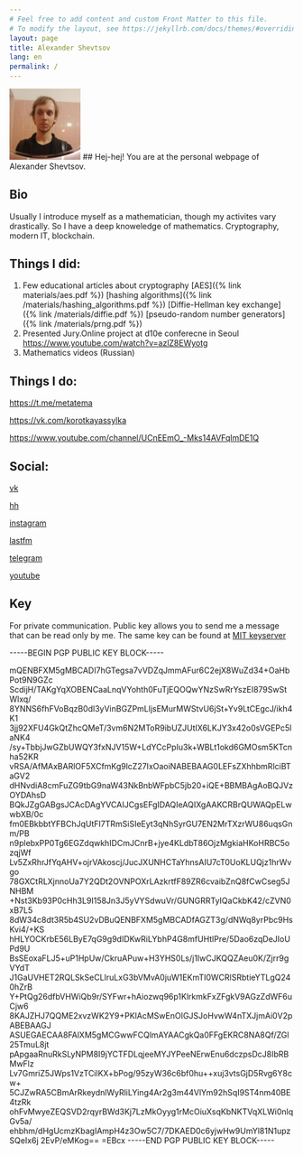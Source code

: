 ```yaml
---
# Feel free to add content and custom Front Matter to this file.
# To modify the layout, see https://jekyllrb.com/docs/themes/#overriding-theme-defaults
layout: page
title: Alexander Shevtsov
lang: en
permalink: /
---
```

<img src="/assets/images/im.jpg" width="25%" height="25%">
## Hej-hej!
You are at the personal webpage of Alexander Shevtsov.

## Bio

Usually I introduce myself as a mathematician, though my activites vary drastically.
So I have a deep knoweledge of mathematics. Cryptography, modern IT, blockchain.

## Things I did:
1. Few educational articles about cryptography
[AES]({% link materials/aes.pdf %})
[hashing algorithms]({% link /materials/hashing_algorithms.pdf %})
[Diffie-Hellman key exchange]({% link /materials/diffie.pdf %})
[pseudo-random number generators]({% link /materials/prng.pdf %})
2. Presented Jury.Online project at d10e conferecne in Seoul <https://www.youtube.com/watch?v=azlZ8EWyotg>
3. Mathematics videos (Russian)

## Things I do:

<https://t.me/metatema>

<https://vk.com/korotkayassylka>

<https://www.youtube.com/channel/UCnEEmO_-Mks14AVFqlmDE1Q>


## Social:

[vk](https://vk.com/id9115173)

[hh](https://hh.ru/applicant/resumes/view?resume=a6daa2bcff068b92680039ed1f45695a736637)

[instagram](https://instagram.com/randomlogin76/)

[lastfm](https://last.fm/user/shewtsov)

[telegram](https://t.me/randomlogin)

[youtube](https://www.youtube.com/channel/UCnEEmO_-Mks14AVFqlmDE1Q)


## Key 
For private communication. Public key allows you to send me a message that can be read only by me.
The same key can be found at [MIT keyserver](https://pgp.mit.edu/)

-----BEGIN PGP PUBLIC KEY BLOCK-----

mQENBFXM5gMBCADI7hGTegsa7vVDZqJmmAFur6C2ejX8WuZd34+OaHbPot9N9GZc
ScdijH/TAKgYqXOBENCaaLnqVYohth0FuTjEQOQwYNzSwRrYszEI879SwStWlxq/
8YNNS6fhFVoBqzB0dl3yVinBGZPmLljsEMurMWStvU6jSt+Yv9LtCEgcJ/ikh4K1
3jj92XFU4GkQtZhcQMeT/3vm6N2MToR9ibUZJUtIX6LKJY3x42o0sVGEPc5laNK4
/sy+TbbjJwGZbUWQY3fxNJV15W+LdYCcPpIu3k+WBLt1okd6GMOsm5KTcnha52KR
vRSA/AfMAxBARlOF5XCfmKg9lcZ27IxOaoiNABEBAAG0LEFsZXhhbmRlciBTaGV2
dHNvdiA8cmFuZG9tbG9naW43NkBnbWFpbC5jb20+iQE+BBMBAgAoBQJVzOYDAhsD
BQkJZgGABgsJCAcDAgYVCAIJCgsEFgIDAQIeAQIXgAAKCRBrQUWAQpELwwbXB/0c
fm0EBkbbtYFBChJqUtFI7TRmSiSIeEyt3qNhSyrGU7EN2MrTXzrWU86uqsGnm/PB
n9plebxPP0Tg6EGZdqwkhIDCmJCnrB+jye4KLdbT86OjzMgkiaHKoHRBC5ozqjWf
Lv5ZxRhrJfYqAHV+ojrVAkoscj/JucJXUNHCTaYhnsAIU7cT0UoKLUQjz1hrWvgo
78GXCtRLXjnnoUa7Y2QDt2OVNPOXrLAzkrtfF89ZR6cvaibZnQ8fCwCseg5JNHBM
+Nst3Kb93P0cHh3L9I158Jn3J5yVYSdwuVr/GUNGRRTyIQaCkbK42/cZVN0xB7L5
8dW34c8dt3R5b4SU2vDBuQENBFXM5gMBCADfAGZT3g/dNWq8yrPbc9HsKvi4/+KS
hHLYOCKrbE56LByE7qG9g9dIDKwRiLYbhP4G8mfUHtlPre/5Dao6zqDeJIoUPd9U
BsSEoxaFLJ5+uP1HpUw/CkruAPuw+H3YHS0Ls/j1IwCJKQQZAeu0K/Zjrr9gVYdT
J1GaUVHET2RQLSkSeCLIruLxG3bVMvA0juW1EKmTI0WCRlSRbtieYTLgQ240hZrB
Y+PtQg26dfbVHWiQb9r/SYFwr+hAiozwq96p1KlrkmkFxZFgkV9AGzZdWF6uCjw6
8KAJZHJ7QQME2xvzWK2Y9+PKlAcMSwEnOIGJSJoHvwW4nTXJjmAi0V2pABEBAAGJ
ASUEGAECAA8FAlXM5gMCGwwFCQlmAYAACgkQa0FFgEKRC8NA8Qf/ZGl25TmuL8jt
pApgaaRnuRkSLyNPM8I9jYCTFDLqjeeMYJYPeeNErwEnu6dczpsDcJ8IbRBMwFlz
Lv7GmriZ5JWps1VzTCilKX+bPog/95zyW36c6bf0hu++xuj3vtsGjD5Rvg6Y8cw+
5CJZwRA5CBmArRkeydnlWyRliLYing4Ar2g3m44VlYm92hSqI9ST4nm40BE4tzRk
ohFvMwyeZEQSVD2rqyrBWd3Kj7LzMkOyyg1rMcOiuXsqKbNKTVqXLWi0nlqGv5a/
ehbhm/dHgUcmzKbagIAmpH4z3Ow5C7/7DKAED0c6yjwHw9UmYl81N1upzSQeIx6j
2EvP/eMKog==
=EBcx
-----END PGP PUBLIC KEY BLOCK-----

